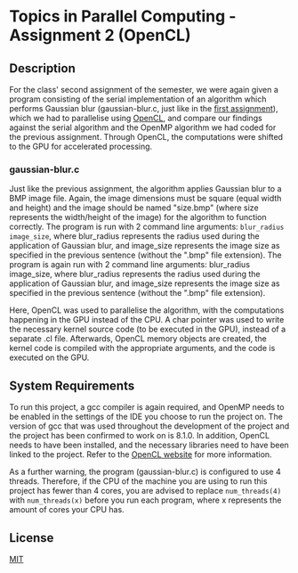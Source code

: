# Topics in Parallel Computing - Assignment 2 (OpenCL)

## Description

For the class' second assignment of the semester, we were again given a program consisting of the serial implementation of an algorithm which performs Gaussian blur (gaussian-blur.c, just like in the [first assignment](https://github.com/hvlkk/AUEB-Projects/tree/main/Topics-In-Parallel-Programming/Assignment-1)), which we had to parallelise using [OpenCL](https://www.khronos.org/opencl/), and compare our findings against the serial algorithm and the OpenMP algorithm we had coded for the previous assignment. Through OpenCL, the computations were shifted to the GPU for accelerated processing.

### gaussian-blur.c

Just like the previous assignment, the algorithm applies Gaussian blur to a BMP image file. Again, the image dimensions must be square (equal width and height) and the image should be named "size.bmp" (where size represents the width/height of the image) for the algorithm to function correctly. The program is run with 2 command line arguments: `blur_radius image_size`, where blur_radius represents the radius used during the application of Gaussian blur, and image_size represents the image size as specified in the previous sentence (without the ".bmp" file extension). The program is again run with 2 command line arguments: blur_radius image_size, where blur_radius represents the radius used during the application of Gaussian blur, and image_size represents the image size as specified in the previous sentence (without the ".bmp" file extension).

Here, OpenCL was used to parallelise the algorithm, with the computations happening in the GPU instead of the CPU. A char pointer was used to write the necessary kernel source code (to be executed in the GPU), instead of a separate .cl file. Afterwards, OpenCL memory objects are created, the kernel code is compiled with the appropriate arguments, and the code is executed on the GPU.

## System Requirements

To run this project, a gcc compiler is again required, and OpenMP needs to be enabled in the settings of the IDE you choose to run the project on. The version of gcc that was used throughout the development of the project and the project has been confirmed to work on is 8.1.0. In addition, OpenCL needs to have been installed, and the necessary libraries need to have been linked to the project. Refer to the [OpenCL website](https://www.khronos.org/opencl/) for more information.

As a further warning, the program (gaussian-blur.c) is configured to use 4 threads. Therefore, if the CPU of the machine you are using to run this project has fewer than 4 cores, you are advised to replace `num_threads(4)` with `num_threads(x)` before you run each program, where x represents the amount of cores your CPU has.

## License

[MIT](https://choosealicense.com/licenses/mit/)
